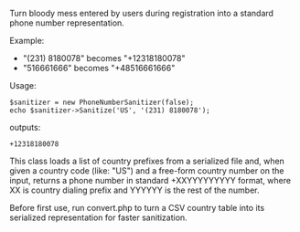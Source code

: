 Turn bloody mess entered by users during registration into a standard phone number representation.

Example:

* "(231) 8180078" becomes "+12318180078"
* "516661666" becomes "+48516661666"

Usage:

	$sanitizer = new PhoneNumberSanitizer(false);
	echo $sanitizer->Sanitize('US', '(231) 8180078');

outputs:

	+12318180078

This class loads a list of country prefixes from a serialized file and, when given a country code (like: "US") and a free-form country number on the input, returns a phone number in standard +XXYYYYYYYYY format, where XX is country dialing prefix and YYYYYY is the rest of the number.

Before first use, run convert.php to turn a CSV country table into its serialized representation for faster sanitization.
